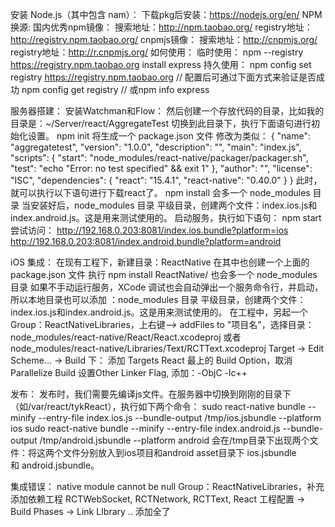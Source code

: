安装 Node.js（其中包含 nam）：
    下载pkg后安装：https://nodejs.org/en/
NPM 换源:
    国内优秀npm镜像：
        搜索地址：http://npm.taobao.org/
        registry地址：http://registry.npm.taobao.org/
    cnpmjs镜像：
        搜索地址：http://cnpmjs.org/
        registry地址：http://r.cnpmjs.org/
    如何使用：
        临时使用：
            npm --registry https://registry.npm.taobao.org install express
        持久使用：
            npm config set registry https://registry.npm.taobao.org
            // 配置后可通过下面方式来验证是否成功
            npm config get registry
            // 或npm info express





服务器搭建：
    安装Watchman和Flow：
    然后创建一个存放代码的目录，比如我的目录是：~/Server/react/AggregateTest
    切换到此目录下，执行下面语句进行初始化设置。
        npm init
    将生成一个 package.json 文件
    修改为类似：
{
  "name": "aggregatetest",
  "version": "1.0.0",
  "description": "",
  "main": "index.js",
  "scripts": {
    "start": "node_modules/react-native/packager/packager.sh",
    "test": "echo \"Error: no test specified\" && exit 1"
  },
  "author": "",
  "license": "ISC",
  "dependencies": {
    "react": "15.4.1",
    "react-native": "0.40.0"
  }
}
    此时，就可以执行以下语句进行下载react了。
        npm install
    会多一个 node_modules 目录
    当安装好后，node_modules 目录 平级目录，创建两个文件：index.ios.js和index.android.js。这是用来测试使用的。
    启动服务，执行如下语句：
    npm start
    尝试访问：
    http://192.168.0.203:8081/index.ios.bundle?platform=ios
    http://192.168.0.203:8081/index.android.bundle?platform=android




iOS 集成：
    在现有工程下，新建目录：ReactNative
    在其中也创建一个上面的 package.json 文件
    执行 npm install
        ReactNative/ 也会多一个 node_modules 目录
    如果不手动运行服务，XCode 调试也会自动弹出一个服务命令行，并启动，所以本地目录也可以添加 ：node_modules 目录 平级目录，创建两个文件：index.ios.js和index.android.js。这是用来测试使用的。
    在工程中，另起一个 Group：ReactNativeLibraries，上右键--> addFiles to "项目名"，选择目录：
        node_modules/react-native/React/React.xcodeproj  或者
        node_modules/react-native/Libraries/Text/RCTText.xcodeproj
    Target -> Edit Scheme... -> Build 下：
        添加 Targets  React
        最上的 Build Option，取消 Parallelize Build
    设置Other Linker Flag, 添加：-ObjC -lc++






发布：
    发布时，我们需要先编译js文件。在服务器中切换到刚刚的目录下（如/var/react/tykReact），执行如下两个命令：
        sudo react-native bundle --minify --entry-file index.ios.js --bundle-output /tmp/ios.jsbundle --platform ios
        sudo react-native bundle --minify --entry-file index.android.js --bundle-output /tmp/android.jsbundle --platform android
    会在/tmp目录下出现两个文件：将这两个文件分别放入到ios项目和android asset目录下
        ios.jsbundle 和 android.jsbundle。




集成错误：
    native module cannot be null
        Group：ReactNativeLibraries，补充添加依赖工程 RCTWebSocket, RCTNetwork, RCTText, React
        工程配置 -> Build Phases -> Link LIbrary .. 添加全了

